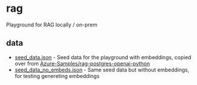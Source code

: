 # rag

Playground for RAG locally / on-prem

## data

- [seed_data.json](data/seed_data.json) - Seed data for the playground with embeddings, copied over from [Azure-Samples/rag-postgres-openai-python](https://github.com/Azure-Samples/rag-postgres-openai-python)
- [seed_data_no_embeds.json](data/seed_data_no_embeds.json) - Same seed data but without embeddings, for testing genereting embeddings
